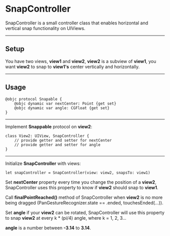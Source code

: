 # SnapController

SnapController is a small controller class that enables horizontal and vertical snap functionality on UIViews.

---
## Setup

You have two views, **view1** and **view2**, **view2** is a subview of **view1**, you want **view2** to snap to **view1's** center vertically and horizontally.

---
## Usage

    @objc protocol Snapable {
        @objc dynamic var nextCenter: Point {get set}
        @objc dynamic var angle: CGFloat {get set}
    }

---
Implement **Snappable** protocol on **view2**:

    class View2: UIView, SnapController {
        // provide getter and setter for nextCenter
        // provide getter and setter for angle
    }

---
Initialize **SnapController** with views:

    let snapController = SnapController(view: view2, snapsTo: view1)

Set **nextCenter** property every time you change the position of a **view2**, SnapController uses this property to know if **view2** should snap to **view1**.


Call **finalPointReached()** method of SnapController when **view2** is no more being dragged (PanGestureRecognizer.state == .ended, touchesEnded(...)).


Set **angle** if your **view2** can be rotated, SnapController will use this property to snap **view2** at every k * (pi/4) angle, where k = 1, 2, 3...

**angle** is a number between **-3.14** to **3.14**.

